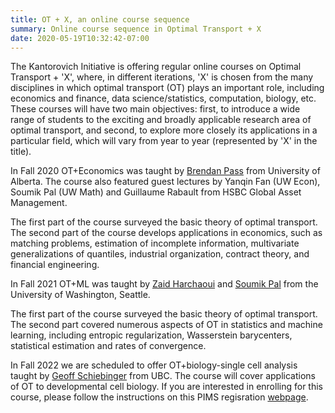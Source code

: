```yaml
---
title: OT + X, an online course sequence
summary: Online course sequence in Optimal Transport + X
date: 2020-05-19T10:32:42-07:00
---
```


The Kantorovich Initiative is offering regular online courses on Optimal Transport + 'X', where, in different iterations,
'X' is chosen from the many disciplines in which optimal transport (OT) plays an important role, including economics and finance, data science/statistics, computation, biology, etc. These courses will have two main objectives: first, to introduce a wide range of students to the exciting and broadly applicable research area of optimal transport, and second, to explore more closely its applications in a particular field, which will vary from year to year (represented by 'X' in the title). 
 
In Fall 2020 OT+Economics was taught by [Brendan Pass](https://sites.ualberta.ca/~pass/) from University of Alberta. The course also featured guest  lectures by Yanqin Fan (UW Econ), Soumik Pal (UW Math) and Guillaume Rabault from HSBC Global Asset Management. 

The first part of the course surveyed the basic theory of optimal transport. 
The second part of the course develops applications in economics, such as matching problems, estimation of incomplete information, multivariate generalizations of quantiles, industrial organization, contract theory, and financial engineering. 


In Fall 2021 OT+ML was taught by [Zaid Harchaoui](http://faculty.washington.edu/zaid/) and [Soumik Pal](https://sites.math.washington.edu//~soumik/) from the University of Washington, Seattle. 

The first part of the course surveyed the basic theory of optimal transport. 
The second part covered numerous aspects of OT in statistics and machine learning, including entropic regularization, Wasserstein barycenters, statistical estimation and rates of convergence. 

In Fall 2022 we are scheduled to offer OT+biology-single cell analysis taught by [Geoff Schiebinger](https://personal.math.ubc.ca/~geoff/) from UBC. The course will cover applications of OT to developmental cell biology. If you are interested in enrolling for this course, please follow the instructions on this PIMS regisration [webpage](https://courses.pims.math.ca/).  
